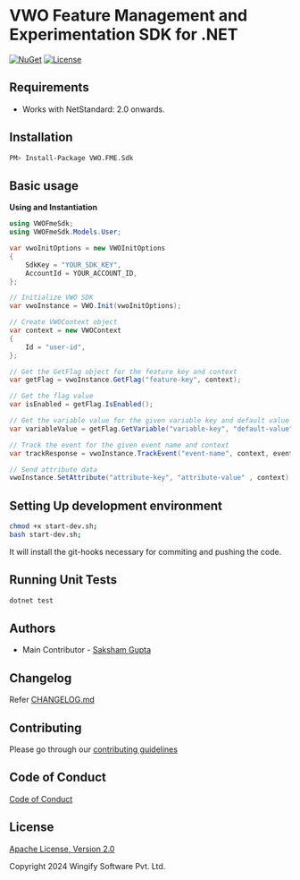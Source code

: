 # VWO Feature Management and Experimentation SDK for .NET

[![NuGet](https://img.shields.io/nuget/v/VWO.FME.Sdk.svg?style=plastic)](https://www.nuget.org/packages/VWO.FME.Sdk/)
[![License](https://img.shields.io/badge/License-Apache%202.0-blue.svg)](http://www.apache.org/licenses/LICENSE-2.0)


## Requirements

- Works with NetStandard: 2.0 onwards.

## Installation

```bash
PM> Install-Package VWO.FME.Sdk
```

## Basic usage

**Using and Instantiation**

```c#
using VWOFmeSdk;
using VWOFmeSdk.Models.User;

var vwoInitOptions = new VWOInitOptions
{
    SdkKey = "YOUR_SDK_KEY",
    AccountId = YOUR_ACCOUNT_ID,
};

// Initialize VWO SDK
var vwoInstance = VWO.Init(vwoInitOptions);

// Create VWOContext object
var context = new VWOContext
{
    Id = "user-id",
};

// Get the GetFlag object for the feature key and context
var getFlag = vwoInstance.GetFlag("feature-key", context);

// Get the flag value
var isEnabled = getFlag.IsEnabled();

// Get the variable value for the given variable key and default value
var variableValue = getFlag.GetVariable("variable-key", "default-value");

// Track the event for the given event name and context
var trackResponse = vwoInstance.TrackEvent("event-name", context, eventProperties);

// Send attribute data
vwoInstance.SetAttribute("attribute-key", "attribute-value" , context);
```

## Setting Up development environment

```bash
chmod +x start-dev.sh;
bash start-dev.sh;
```

It will install the git-hooks necessary for commiting and pushing the code.

## Running Unit Tests

```bash
dotnet test
```

## Authors

- Main Contributor - [Saksham Gupta](https://github.com/sakshamg1304)

## Changelog

Refer [CHANGELOG.md](https://github.com/wingify/vwo-fme-dotnet-sdk/blob/master/CHANGELOG.md)

## Contributing

Please go through our [contributing guidelines](https://github.com/wingify/vwo-fme-dotnet-sdk/CONTRIBUTING.md)

## Code of Conduct

[Code of Conduct](https://github.com/wingify/vwo-fme-dotnet-sdk/blob/master/CODE_OF_CONDUCT.md)

## License

[Apache License, Version 2.0](https://github.com/wingify/vwo-fme-dotnet-sdk/blob/master/LICENSE)

Copyright 2024 Wingify Software Pvt. Ltd.
